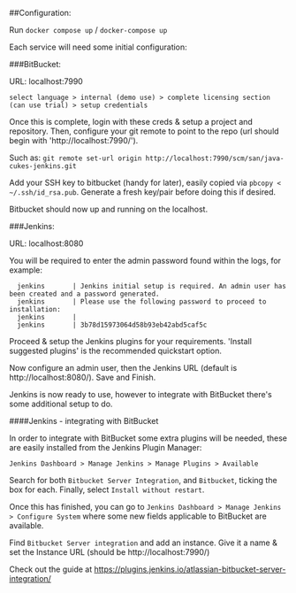##Configuration:

Run `docker compose up` / `docker-compose up`

Each service will need some initial configuration:

###BitBucket:

URL: localhost:7990

`select language > internal (demo use) > complete licensing section (can use trial) > setup credentials`

Once this is complete, login with these creds & setup a project and repository. Then, configure your git remote to point to the repo (url should begin with 'http://localhost:7990/').

Such as:
`git remote set-url origin http://localhost:7990/scm/san/java-cukes-jenkins.git`

Add your SSH key to bitbucket (handy for later), easily copied via `pbcopy < ~/.ssh/id_rsa.pub`. Generate a fresh key/pair before doing this if desired.

Bitbucket should now up and running on the localhost.

###Jenkins:

URL: localhost:8080

You will be required to enter the admin password found within the logs, for example:
  
      jenkins       | Jenkins initial setup is required. An admin user has been created and a password generated.
      jenkins       | Please use the following password to proceed to installation:
      jenkins       |
      jenkins       | 3b78d15973064d58b93eb42abd5caf5c

Proceed & setup the Jenkins plugins for your requirements. 'Install suggested plugins' is the recommended quickstart option.
  
Now configure an admin user, then the Jenkins URL (default is http://localhost:8080/). Save and Finish.

Jenkins is now ready to use, however to integrate with BitBucket there's some additional setup to do.

####Jenkins - integrating with BitBucket

In order to integrate with BitBucket some extra plugins will be needed, these are easily installed from the Jenkins Plugin Manager:

`Jenkins Dashboard > Manage Jenkins > Manage Plugins > Available`

Search for both `Bitbucket Server Integration`, and `Bitbucket`, ticking the box for each. Finally, select `Install without restart`.

Once this has finished, you can go to `Jenkins Dashboard > Manage Jenkins > Configure System` where some new fields applicable to BitBucket are available.

Find `Bitbucket Server integration` and add an instance. Give it a name & set the Instance URL (should be http://localhost:7990/)

Check out the guide at https://plugins.jenkins.io/atlassian-bitbucket-server-integration/